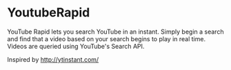 YoutubeRapid
============

YouTube Rapid lets you search YouTube in an instant. Simply begin a search and find that a video based on your 
search begins to play in real time. Videos are queried using YouTube's Search API. 

Inspired by http://ytinstant.com/
